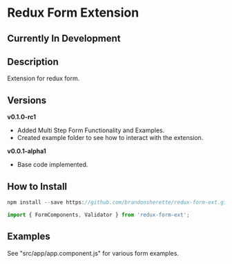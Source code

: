 # Redux Form Extension
## Currently In Development
## Description
Extension for redux form.
## Versions
**v0.1.0-rc1**
- Added Multi Step Form Functionality and Examples.
- Created example folder to see how to interact with the extension.

**v0.0.1-alpha1**
- Base code implemented.

## How to Install
```js 
npm install --save https://github.com/brandonsherette/redux-form-ext.git
```
```js 
import { FormComponents, Validator } from 'redux-form-ext';
```
## Examples
See "src/app/app.component.js" for various form examples.
